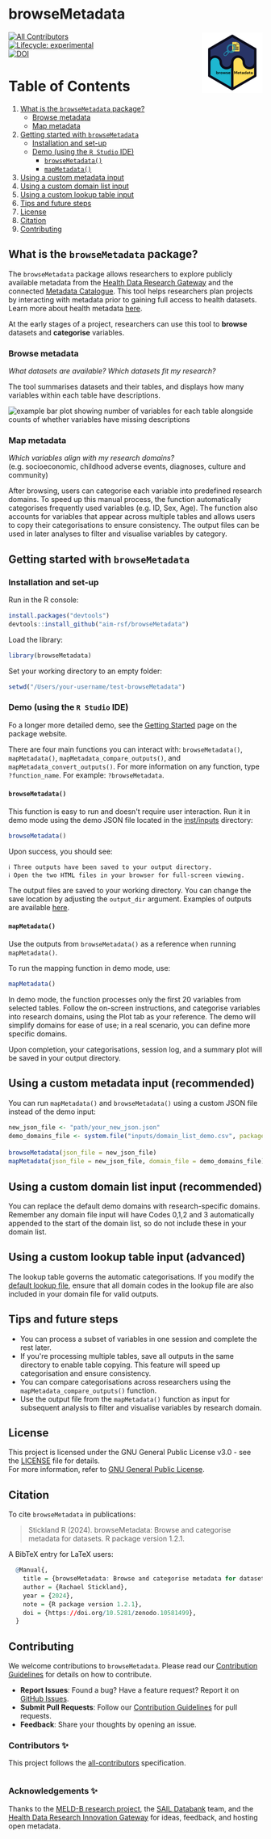 # browseMetadata

<a href="https://aim-rsf.github.io/browseMetadata/"><img src="man/figures/logo.png" align="right" height="120" alt="browseMetadata website" /></a>

[![All Contributors](https://img.shields.io/badge/all_contributors-4-orange.svg?style=flat-square)](#contributors-)  
[![Lifecycle: experimental](https://img.shields.io/badge/lifecycle-experimental-orange.svg)](https://lifecycle.r-lib.org/articles/stages.html#experimental)  
[![DOI](https://zenodo.org/badge/DOI/10.5281/zenodo.10581500.svg)](https://doi.org/10.5281/zenodo.10581500)

# Table of Contents

1. [What is the `browseMetadata` package?](#what-is-the-browsemetadata-package)
   - [Browse metadata](#browse-metadata)
   - [Map metadata](#map-metadata)
2. [Getting started with `browseMetadata`](#getting-started-with-browsemetadata)
   - [Installation and set-up](#installation-and-set-up)
   - [Demo (using the `R Studio` IDE)](#demo-using-the-r-studio-ide)
     - [`browseMetadata()`](#browsemetadata)
     - [`mapMetadata()`](#mapmetadata)
3. [Using a custom metadata input](#using-a-custom-metadata-input-recommended)
4. [Using a custom domain list input](#using-a-custom-domain-list-input-recommended)
5. [Using a custom lookup table input](#using-a-custom-lookup-table-input-advanced)
6. [Tips and future steps](#tips-and-future-steps)
7. [License](#license)
8. [Citation](#citation)
9. [Contributing](#contributing)

## What is the `browseMetadata` package?

The `browseMetadata` package allows researchers to explore publicly available metadata from the [Health Data Research Gateway](https://web.www.healthdatagateway.org/search?search=&datasetSort=latest&tab=Datasets) and the connected [Metadata Catalogue](https://maurosandbox.com/hdruk/#/home). This tool helps researchers plan projects by interacting with metadata prior to gaining full access to health datasets. Learn more about health metadata [here](https://aim-rsf.github.io/browseMetadata/articles/HealthMetadata.html).

At the early stages of a project, researchers can use this tool to **browse** datasets and **categorise** variables.

### Browse metadata

*What datasets are available? Which datasets fit my research?*

The tool summarises datasets and their tables, and displays how many variables within each table have descriptions. 

<img src="https://raw.githubusercontent.com/aim-rsf/browseMetadata/main/inst/outputs/BROWSE_bar_NationalCommunityChildHealthDatabase_(NCCHD)_V16.0.0.png" alt="example bar plot showing number of variables for each table alongside counts of whether variables have missing descriptions">

### Map metadata

*Which variables align with my research domains?*  
(e.g. socioeconomic, childhood adverse events, diagnoses, culture and community)

After browsing, users can categorise each variable into predefined research domains. To speed up this manual process, the function automatically categorises frequently used variables (e.g. ID, Sex, Age). The function also accounts for variables that appear across multiple tables and allows users to copy their categorisations to ensure consistency. The output files can be used in later analyses to filter and visualise variables by category.

## Getting started with `browseMetadata`

### Installation and set-up

Run in the R console:

``` r
install.packages("devtools")
devtools::install_github("aim-rsf/browseMetadata")
```

Load the library:

``` r
library(browseMetadata)
```

Set your working directory to an empty folder:

```r         
setwd("/Users/your-username/test-browseMetadata")
```

### Demo (using the `R Studio` IDE)

Fo a longer more detailed demo, see the [Getting Started](https://aim-rsf.github.io/browseMetadata/articles/browseMetadata.html) page on the package website. 

There are four main functions you can interact with: `browseMetadata()`, `mapMetadata()`, `mapMetadata_compare_outputs()`, and `mapMetadata_convert_outputs()`. For more information on any function, type `?function_name`. For example: `?browseMetadata`.

#### `browseMetadata()`

This function is easy to run and doesn't require user interaction. Run it in demo mode using the demo JSON file located in the [inst/inputs](inst/inputs/) directory:

``` r
browseMetadata()
``` 

Upon success, you should see:

```
ℹ Three outputs have been saved to your output directory.
ℹ Open the two HTML files in your browser for full-screen viewing.
```

The output files are saved to your working directory. You can change the save location by adjusting the `output_dir` argument. Examples of outputs are available [here](/inst/outputs/).

#### `mapMetadata()`

Use the outputs from `browseMetadata()` as a reference when running `mapMetadata()`. 

To run the mapping function in demo mode, use:

``` r
mapMetadata()
``` 

In demo mode, the function processes only the first 20 variables from selected tables. Follow the on-screen instructions, and categorise variables into research domains, using the Plot tab as your reference. The demo will simplify domains for ease of use; in a real scenario, you can define more specific domains.

Upon completion, your categorisations, session log, and a summary plot will be saved in your output directory.

## Using a custom metadata input (recommended)

You can run `mapMetadata()` and `browseMetadata()` using a custom JSON file instead of the demo input:

```r
new_json_file <- "path/your_new_json.json"
demo_domains_file <- system.file("inputs/domain_list_demo.csv", package = "browseMetadata")

browseMetadata(json_file = new_json_file)
mapMetadata(json_file = new_json_file, domain_file = demo_domains_file)
```

## Using a custom domain list input (recommended)

You can replace the default demo domains with research-specific domains. Remember any domain file input will have Codes 0,1,2 and 3 automatically appended to the start of the domain list, so do not include these in your domain list. 

## Using a custom lookup table input (advanced)

The lookup table governs the automatic categorisations. If you modify the [default lookup file](inst/inputs/look_up.csv), ensure that all domain codes in the lookup file are also included in your domain file for valid outputs.

## Tips and future steps

- You can process a subset of variables in one session and complete the rest later.
- If you're processing multiple tables, save all outputs in the same directory to enable table copying. This feature will speed up categorisation and ensure consistency.
- You can compare categorisations across researchers using the `mapMetadata_compare_outputs()` function.
- Use the output file from the `mapMetadata()` function as input for subsequent analysis to filter and visualise variables by research domain.

## License

This project is licensed under the GNU General Public License v3.0 - see the [LICENSE](LICENSE) file for details.  
For more information, refer to [GNU General Public License](https://www.gnu.org/licenses/gpl-3.0.en.html).

## Citation

To cite `browseMetadata` in publications:

> Stickland R (2024). browseMetadata: Browse and categorise metadata for datasets. R package version 1.2.1.

A BibTeX entry for LaTeX users:

```r         
  @Manual{,
    title = {browseMetadata: Browse and categorise metadata for datasets},
    author = {Rachael Stickland},
    year = {2024},
    note = {R package version 1.2.1},
    doi = {https://doi.org/10.5281/zenodo.10581499}, 
  }
```

## Contributing

We welcome contributions to `browseMetadata`. Please read our [Contribution Guidelines](https://github.com/aim-rsf/browseMetadata/blob/main/CONTRIBUTING.md) for details on how to contribute.

-   **Report Issues**: Found a bug? Have a feature request? Report it on [GitHub Issues](https://github.com/aim-rsf/browseMetadata/issues).
-   **Submit Pull Requests**: Follow our [Contribution Guidelines](https://github.com/aim-rsf/browseMetadata/blob/main/CONTRIBUTING.md) for pull requests.
-   **Feedback**: Share your thoughts by opening an issue.

### Contributors ✨

This project follows the [all-contributors](https://github.com/all-contributors/all-contributors) specification.

<!-- ALL-CONTRIBUTORS-LIST:START - Do not remove or modify this section -->
<!-- prettier-ignore-start -->
<!-- markdownlint-disable -->
<table>
  <tbody>
    <!-- Contributor table remains unchanged -->
  </tbody>
</table>
<!-- markdownlint-restore -->
<!-- prettier-ignore-end -->

### Acknowledgements ✨

Thanks to the [MELD-B research project](https://www.southampton.ac.uk/publicpolicy/support-for-policymakers/policy-projects/Current%20projects/meld-b.page), the [SAIL Databank](https://saildatabank.com/) team, and the [Health Data Research Innovation Gateway](https://web.www.healthdatagateway.org/search?search=&datasetSort=latest&tab=Datasets) for ideas, feedback, and hosting open metadata.
